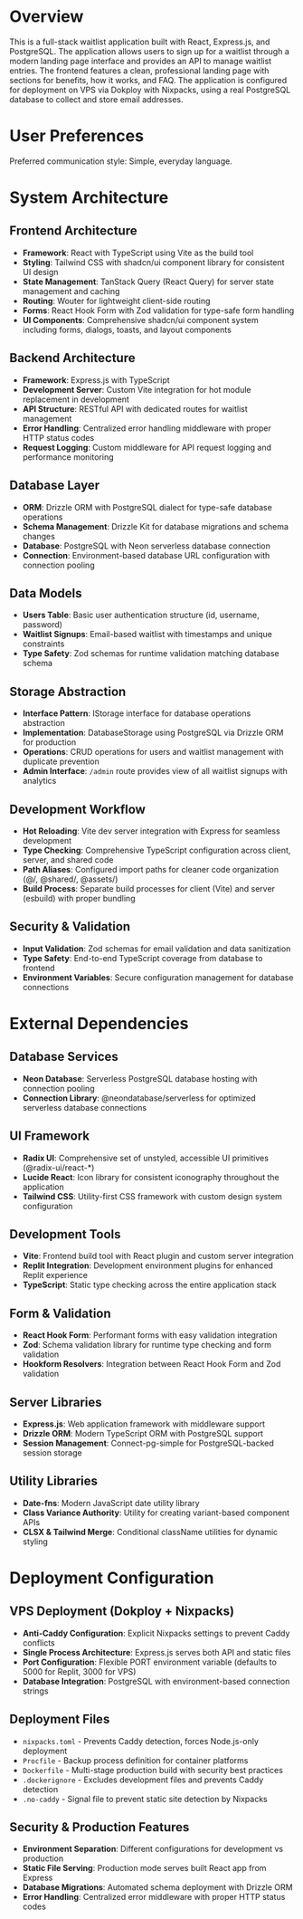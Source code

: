 # Overview

This is a full-stack waitlist application built with React, Express.js, and PostgreSQL. The application allows users to sign up for a waitlist through a modern landing page interface and provides an API to manage waitlist entries. The frontend features a clean, professional landing page with sections for benefits, how it works, and FAQ. The application is configured for deployment on VPS via Dokploy with Nixpacks, using a real PostgreSQL database to collect and store email addresses.

# User Preferences

Preferred communication style: Simple, everyday language.

# System Architecture

## Frontend Architecture
- **Framework**: React with TypeScript using Vite as the build tool
- **Styling**: Tailwind CSS with shadcn/ui component library for consistent UI design
- **State Management**: TanStack Query (React Query) for server state management and caching
- **Routing**: Wouter for lightweight client-side routing
- **Forms**: React Hook Form with Zod validation for type-safe form handling
- **UI Components**: Comprehensive shadcn/ui component system including forms, dialogs, toasts, and layout components

## Backend Architecture
- **Framework**: Express.js with TypeScript
- **Development Server**: Custom Vite integration for hot module replacement in development
- **API Structure**: RESTful API with dedicated routes for waitlist management
- **Error Handling**: Centralized error handling middleware with proper HTTP status codes
- **Request Logging**: Custom middleware for API request logging and performance monitoring

## Database Layer
- **ORM**: Drizzle ORM with PostgreSQL dialect for type-safe database operations
- **Schema Management**: Drizzle Kit for database migrations and schema changes
- **Database**: PostgreSQL with Neon serverless database connection
- **Connection**: Environment-based database URL configuration with connection pooling

## Data Models
- **Users Table**: Basic user authentication structure (id, username, password)
- **Waitlist Signups**: Email-based waitlist with timestamps and unique constraints
- **Type Safety**: Zod schemas for runtime validation matching database schema

## Storage Abstraction
- **Interface Pattern**: IStorage interface for database operations abstraction
- **Implementation**: DatabaseStorage using PostgreSQL via Drizzle ORM for production
- **Operations**: CRUD operations for users and waitlist management with duplicate prevention
- **Admin Interface**: `/admin` route provides view of all waitlist signups with analytics

## Development Workflow
- **Hot Reloading**: Vite dev server integration with Express for seamless development
- **Type Checking**: Comprehensive TypeScript configuration across client, server, and shared code
- **Path Aliases**: Configured import paths for cleaner code organization (@/, @shared/, @assets/)
- **Build Process**: Separate build processes for client (Vite) and server (esbuild) with proper bundling

## Security & Validation
- **Input Validation**: Zod schemas for email validation and data sanitization
- **Type Safety**: End-to-end TypeScript coverage from database to frontend
- **Environment Variables**: Secure configuration management for database connections

# External Dependencies

## Database Services
- **Neon Database**: Serverless PostgreSQL database hosting with connection pooling
- **Connection Library**: @neondatabase/serverless for optimized serverless database connections

## UI Framework
- **Radix UI**: Comprehensive set of unstyled, accessible UI primitives (@radix-ui/react-*)
- **Lucide React**: Icon library for consistent iconography throughout the application
- **Tailwind CSS**: Utility-first CSS framework with custom design system configuration

## Development Tools
- **Vite**: Frontend build tool with React plugin and custom server integration
- **Replit Integration**: Development environment plugins for enhanced Replit experience
- **TypeScript**: Static type checking across the entire application stack

## Form & Validation
- **React Hook Form**: Performant forms with easy validation integration
- **Zod**: Schema validation library for runtime type checking and form validation
- **Hookform Resolvers**: Integration between React Hook Form and Zod validation

## Server Libraries
- **Express.js**: Web application framework with middleware support
- **Drizzle ORM**: Modern TypeScript ORM with PostgreSQL support
- **Session Management**: Connect-pg-simple for PostgreSQL-backed session storage

## Utility Libraries
- **Date-fns**: Modern JavaScript date utility library
- **Class Variance Authority**: Utility for creating variant-based component APIs
- **CLSX & Tailwind Merge**: Conditional className utilities for dynamic styling

# Deployment Configuration

## VPS Deployment (Dokploy + Nixpacks)
- **Anti-Caddy Configuration**: Explicit Nixpacks settings to prevent Caddy conflicts
- **Single Process Architecture**: Express.js serves both API and static files
- **Port Configuration**: Flexible PORT environment variable (defaults to 5000 for Replit, 3000 for VPS)
- **Database Integration**: PostgreSQL with environment-based connection strings

## Deployment Files
- `nixpacks.toml` - Prevents Caddy detection, forces Node.js-only deployment
- `Procfile` - Backup process definition for container platforms
- `Dockerfile` - Multi-stage production build with security best practices
- `.dockerignore` - Excludes development files and prevents Caddy detection
- `.no-caddy` - Signal file to prevent static site detection by Nixpacks

## Security & Production Features
- **Environment Separation**: Different configurations for development vs production
- **Static File Serving**: Production mode serves built React app from Express
- **Database Migrations**: Automated schema deployment with Drizzle ORM
- **Error Handling**: Centralized error middleware with proper HTTP status codes